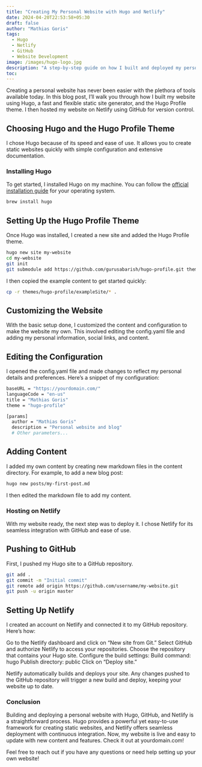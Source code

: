 ```yaml
---
title: "Creating My Personal Website with Hugo and Netlify"
date: 2024-04-20T22:53:58+05:30
draft: false
author: "Mathias Goris"
tags:
  - Hugo
  - Netlify
  - GitHub
  - Website Development
image: /images/hugo-logo.jpg
description: "A step-by-step guide on how I built and deployed my personal website using Hugo, GitHub, and Netlify."
toc: 
---
```

Creating a personal website has never been easier with the plethora of tools available today. In this blog post, I’ll walk you through how I built my website using Hugo, a fast and flexible static site generator, and the Hugo Profile theme. I then hosted my website on Netlify using GitHub for version control.

## Choosing Hugo and the Hugo Profile Theme

I chose Hugo because of its speed and ease of use. It allows you to create static websites quickly with simple configuration and extensive documentation.

### Installing Hugo

To get started, I installed Hugo on my machine. You can follow the [official installation guide](https://gohugo.io/getting-started/installing/) for your operating system.

```bash
brew install hugo
```

## Setting Up the Hugo Profile Theme
Once Hugo was installed, I created a new site and added the Hugo Profile theme.

```bash
hugo new site my-website
cd my-website
git init
git submodule add https://github.com/gurusabarish/hugo-profile.git themes/hugo-profile
```

I then copied the example content to get started quickly:

```bash
cp -r themes/hugo-profile/exampleSite/* .

```

## Customizing the Website

With the basic setup done, I customized the content and configuration to make the website my own. This involved editing the config.yaml file and adding my personal information, social links, and content.

## Editing the Configuration

I opened the config.yaml file and made changes to reflect my personal details and preferences. Here’s a snippet of my configuration:

```bash
baseURL = "https://yourdomain.com/"
languageCode = "en-us"
title = "Mathias Goris"
theme = "hugo-profile"

[params]
  author = "Mathias Goris"
  description = "Personal website and blog"
  # Other parameters...

```

## Adding Content

I added my own content by creating new markdown files in the content directory. For example, to add a new blog post:

```bash
hugo new posts/my-first-post.md
```

I then edited the markdown file to add my content.

### Hosting on Netlify

With my website ready, the next step was to deploy it. I chose Netlify for its seamless integration with GitHub and ease of use.

## Pushing to GitHub

First, I pushed my Hugo site to a GitHub repository.

```bash
git add .
git commit -m "Initial commit"
git remote add origin https://github.com/username/my-website.git
git push -u origin master
```

## Setting Up Netlify

I created an account on Netlify and connected it to my GitHub repository. Here’s how:

Go to the Netlify dashboard and click on “New site from Git.”
Select GitHub and authorize Netlify to access your repositories.
Choose the repository that contains your Hugo site.
Configure the build settings:
Build command: hugo
Publish directory: public
Click on “Deploy site.”

Netlify automatically builds and deploys your site. Any changes pushed to the GitHub repository will trigger a new build and deploy, keeping your website up to date.

### Conclusion

Building and deploying a personal website with Hugo, GitHub, and Netlify is a straightforward process. Hugo provides a powerful yet easy-to-use framework for creating static websites, and Netlify offers seamless deployment with continuous integration. Now, my website is live and easy to update with new content and features. Check it out at yourdomain.com!

Feel free to reach out if you have any questions or need help setting up your own website!
